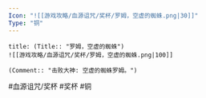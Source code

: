 ```yaml
---
Icon: "![[游戏攻略/血源诅咒/奖杯/罗姆，空虚的蜘蛛.png|30]]"
Type: "铜"
---
```

```ad-common-bronze-trophy
title: (Title:: "罗姆，空虚的蜘蛛")
![[游戏攻略/血源诅咒/奖杯/罗姆，空虚的蜘蛛.png|100]]

(Comment:: "击败大神: 空虚的蜘蛛罗姆。")
```

#血源诅咒/奖杯 #奖杯 #铜
